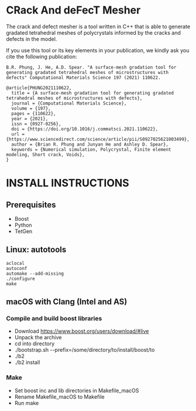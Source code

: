 # CRack And deFecT Mesher
The crack and defect mesher is a tool written in C++ that is able to generate gradated tetrahedral meshes of polycrystals informed by the cracks and defects in the model.

If you use this tool or its key elements in your publication, we kindly ask you cite the following publication:

```
B.R. Phung, J. He, A.D. Spear. "A surface-mesh gradation tool for generating gradated tetrahedral meshes of microstructures with defects" Computational Materials Science 197 (2021) 110622.
```

```
@article{PHUNG2021110622,
  title = {A surface-mesh gradation tool for generating gradated tetrahedral meshes of microstructures with defects},
  journal = {Computational Materials Science},
  volume = {197},
  pages = {110622},
  year = {2021},
  issn = {0927-0256},
  doi = {https://doi.org/10.1016/j.commatsci.2021.110622},
  url = {https://www.sciencedirect.com/science/article/pii/S0927025621003499},
  author = {Brian R. Phung and Junyan He and Ashley D. Spear},
  keywords = {Numerical simulation, Polycrystal, Finite element modeling, Short crack, Voids},
}
```

# INSTALL INSTRUCTIONS

## Prerequisites
* Boost
* Python
* TetGen

## Linux: autotools
```
aclocal  
autoconf  
automake --add-missing  
./configure  
make  
```

## macOS with Clang (Intel and AS)

### Compile and build boost libraries  
* Download https://www.boost.org/users/download/#live  
* Unpack the archive  
* cd into directory  
* ./bootstrap.sh --prefix=/some/directory/to/install/boost/to  
* ./b2  
* ./b2 install  

### Make
* Set boost inc and lib directories in Makefile_macOS  
* Rename Makefile_macOS to Makefile  
* Run make  

